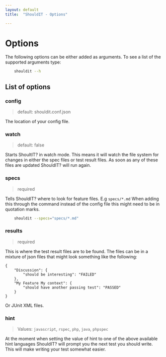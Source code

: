 ```yaml
---
layout: default
title:  "ShouldIT - Options"

---
```


# Options

The following options can be either added as arguments. To see a list of the supported arguments type:

```bash
    shouldit --h
```
## List of options

### config

> default: shouldit.conf.json

The location of your config file. 

### watch

> default: false

Starts ShoultIT? in watch mode. This means it will watch the file system for changes in either the spec files or test result files. As soon as any of these files are updated ShouldIT? will run again.

### specs

> required

Tells ShouldIT? where to look for feature files. E.g `specs/*.md` When adding this through the command instead of the config file this might need to be in quotation marks.

```bash
    shouldit --specs="specs/*.md"
```

### results

> required

This is where the test result files are to be found. The files can be in a mixture of json files that might look something like the following:

```
{
    "Discussion": {
        "should be interesting": "FAILED"
    },
    "My Feature My context": {
        "should have another passing test": "PASSED"
    }
}

```

Or JUnit XML files.

### hint

> Values: `javascript`, `rspec`, `php`, `java`, `phpspec`

At the moment when setting the value of hint to one of the above available hint languages ShouldIT? will prompt you the next test you should write. This will make writing your test somewhat easier.
